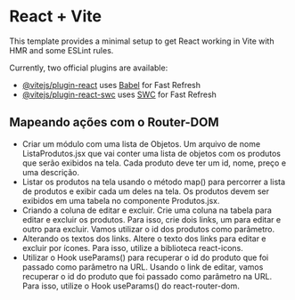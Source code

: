 # React + Vite

This template provides a minimal setup to get React working in Vite with HMR and some ESLint rules.

Currently, two official plugins are available:

- [@vitejs/plugin-react](https://github.com/vitejs/vite-plugin-react/blob/main/packages/plugin-react/README.md) uses [Babel](https://babeljs.io/) for Fast Refresh
- [@vitejs/plugin-react-swc](https://github.com/vitejs/vite-plugin-react-swc) uses [SWC](https://swc.rs/) for Fast Refresh



## Mapeando ações com o Router-DOM
- Criar um módulo com uma lista de Objetos. Um arquivo de nome ListaProdutos.jsx que vai conter uma lista de objetos com os produtos que serão exibidos na tela. Cada produto deve ter um id, nome, preço e uma descrição.
- Listar os produtos na tela usando o método map() para percorrer a lista de produtos e exibir cada um deles na tela. Os produtos devem ser exibidos em uma tabela no componente Produtos.jsx.
- Criando a coluna de editar e excluir. Crie uma coluna na tabela para editar e excluir os produtos. Para isso, crie dois links, um para editar e outro para excluir. Vamos utilizar o id dos produtos como parâmetro.
- Alterando os textos dos links. Altere o texto dos links para editar e excluir por ícones. Para isso, utilize a biblioteca react-icons.
- Utilizar o Hook useParams() para recuperar o id do produto que foi passado como parâmetro na URL. Usando o link de editar, vamos recuperar o id do produto que foi passado como parâmetro na URL. Para isso, utilize o Hook useParams() do react-router-dom.